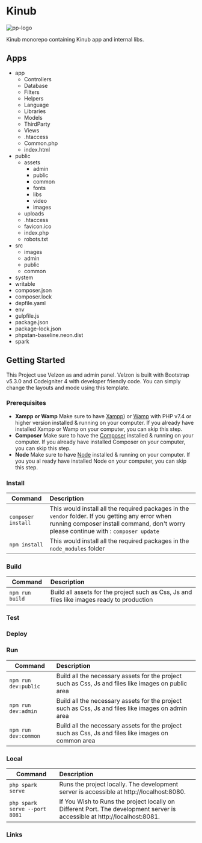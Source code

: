 # Kinub

![pp-logo](https://www.kinub.com/images/mesa%20de%20trabajo%202.png?crc=4015297829)

Kinub monorepo containing Kinub app and internal libs.

## Apps

- app
  - Controllers
  - Database
  - Filters
  - Helpers
  - Language
  - Libraries
  - Models
  - ThirdParty
  - Views
  - .htaccess
  - Common.php
  - index.html
- public
  - assets
    - admin
    - public
    - common
    - fonts
    - libs
    - video
    - images
  - uploads
  - .htaccess
  - favicon.ico
  - index.php
  - robots.txt
- src 
  - images
  - admin
  - public
  - common
- system
- writable
- composer.json
- composer.lock
- depfile.yaml
- env
- gulpfile.js
- package.json
- package-lock.json
- phpstan-baseline.neon.dist
- spark

## Getting Started

This Project use Velzon as and admin panel. Velzon is built with Bootstrap v5.3.0 and Codeigniter 4 with developer friendly code. You can simply change the layouts and mode using this template.

### Prerequisites

- **Xampp or Wamp** Make sure to have [Xampp](https://www.apachefriends.org/download.html)) or [Wamp](https://www.wampserver.com/en/) with PHP v7.4 or higher version installed & running on your computer. If you already have installed Xampp or Wamp on your computer, you can skip this step.
- **Composer** Make sure to have the [Composer](https://getcomposer.org/) installed & running on your computer. If you already have installed Composer on your computer, you can skip this step.
- **Node** Make sure to have [Node](https://nodejs.org/es) installed & running on your computer. If you you al ready have installed Node on your 
computer, you can skip this step.

### Install

| Command            | Description                                                                                                                                                                               |
| ------------------ | :---------------------------------------------------------------------------------------------------------------------------------------------------------------------------------------- |
| `composer install` | This would install all the required packages in the `vendor` folder. If you getting any error when running composer install command, don't worry please continue with : `composer update` |
| `npm install`      | This would install all the required packages in the `node_modules` folder                                                                                                                 |

### Build
| Command             | Description                                                                                                                           | 
| ------------------- | :------------------------------------------------------------------------------------------------------------------------------------ |
| `npm run build`       | Build all assets for the project such as Css, Js and files like images ready to production   

### Test

### Deploy

### Run
| Command             | Description                                                                                                                           | 
| ------------------- | :------------------------------------------------------------------------------------------------------------------------------------ |
| `npm run dev:public`       | Build all the necessary assets for the project such as Css, Js and files like images on public area                                               |
| `npm run dev:admin`       | Build all the necessary assets for the project such as Css, Js and files like images on admin area                                               |
| `npm run dev:common`       | Build all the necessary assets for the project such as Css, Js and files like images on common area                                               |                                       |

### Local

| Command                       | Description                                                                                                               |
| ----------------------------- | :------------------------------------------------------------------------------------------------------------------------ |
| `php spark serve`             | Runs the project locally. The development server is accessible at http://localhost:8080.                                  |
| `php spark serve --port 8081` | If You Wish to Runs the project locally on Different Port. The development server is accessible at http://localhost:8081. |

### Links
